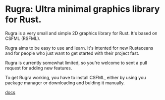 Rugra: Ultra minimal graphics library for Rust.
===============================================

Rugra is a very small and simple 2D graphics
library for Rust. It's based on CSFML (RSFML).

Rugra aims to be easy to use and learn. It's
intented for new Rustaceans and for people who
just want to get started with their project
fast.

Rugra is currently somewhat limited, so you're
welcome to sent a pull request for adding new
features.

To get Rugra working, you have to install
CSFML, either by using you package manager
or downloading and bulding it manually.

[docs](http://ticki.github.io/rugra/doc/rugra/index.html)
